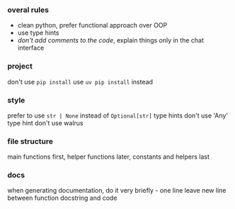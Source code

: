 ### overal rules

- clean python, prefer functional approach over OOP
- use type hints
- *don't add comments to the code*, explain things only in the chat interface

### project

don't use `pip install` use `uv pip install` instead

### style

prefer to use `str | None` instead of `Optional[str]` type hints
don't use 'Any' type hint
don't use walrus

### file structure

main functions first, helper functions later, constants and helpers last

### docs

when generating documentation, do it very briefly - one line
leave new line between function docstring and code

